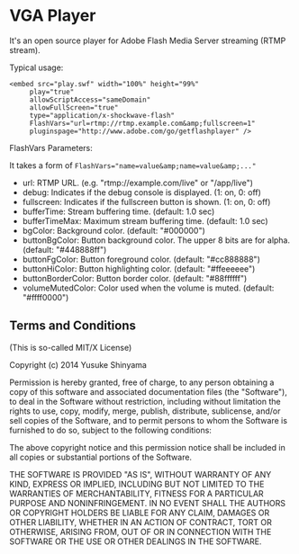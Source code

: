 VGA Player
==========

It's an open source player for Adobe Flash Media Server streaming (RTMP stream).

Typical usage:

    <embed src="play.swf" width="100%" height="99%" 
         play="true" 
         allowScriptAccess="sameDomain"
         allowFullScreen="true"
         type="application/x-shockwave-flash"
         FlashVars="url=rtmp://rtmp.example.com&amp;fullscreen=1"
         pluginspage="http://www.adobe.com/go/getflashplayer" />

FlashVars Parameters:

  It takes a form of `FlashVars="name=value&amp;name=value&amp;..."`

  * url: RTMP URL. (e.g. "rtmp://example.com/live" or "/app/live")
  * debug: Indicates if the debug console is displayed. (1: on, 0: off)
  * fullscreen: Indicates if the fullscreen button is shown. (1: on, 0: off)
  * bufferTime: Stream buffering time. (default: 1.0 sec)
  * bufferTimeMax: Maximum stream buffering time. (default: 1.0 sec)
  * bgColor: Background color. (default: "#000000")
  * buttonBgColor: Button background color. The upper 8 bits are for alpha. (default: "#448888ff")
  * buttonFgColor: Button foreground color. (default: "#cc888888")
  * buttonHiColor: Button highlighting color. (default: "#ffeeeeee")
  * buttonBorderColor: Button border color. (default: "#88ffffff")
  * volumeMutedColor: Color used when the volume is muted. (default: "#ffff0000")

Terms and Conditions
--------------------

(This is so-called MIT/X License)

Copyright (c) 2014  Yusuke Shinyama <yusuke at cs dot nyu dot edu>

Permission is hereby granted, free of charge, to any person
obtaining a copy of this software and associated documentation
files (the "Software"), to deal in the Software without
restriction, including without limitation the rights to use,
copy, modify, merge, publish, distribute, sublicense, and/or
sell copies of the Software, and to permit persons to whom the
Software is furnished to do so, subject to the following
conditions:

The above copyright notice and this permission notice shall be
included in all copies or substantial portions of the Software.

THE SOFTWARE IS PROVIDED "AS IS", WITHOUT WARRANTY OF ANY
KIND, EXPRESS OR IMPLIED, INCLUDING BUT NOT LIMITED TO THE
WARRANTIES OF MERCHANTABILITY, FITNESS FOR A PARTICULAR
PURPOSE AND NONINFRINGEMENT. IN NO EVENT SHALL THE AUTHORS OR
COPYRIGHT HOLDERS BE LIABLE FOR ANY CLAIM, DAMAGES OR OTHER
LIABILITY, WHETHER IN AN ACTION OF CONTRACT, TORT OR
OTHERWISE, ARISING FROM, OUT OF OR IN CONNECTION WITH THE
SOFTWARE OR THE USE OR OTHER DEALINGS IN THE SOFTWARE.
